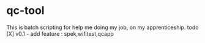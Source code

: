# qc-tool
This is batch scripting for help me doing my job, on my apprenticeship.
todo
<br>
[X] v0.1 - add feature : spek,wifitest,qcapp
